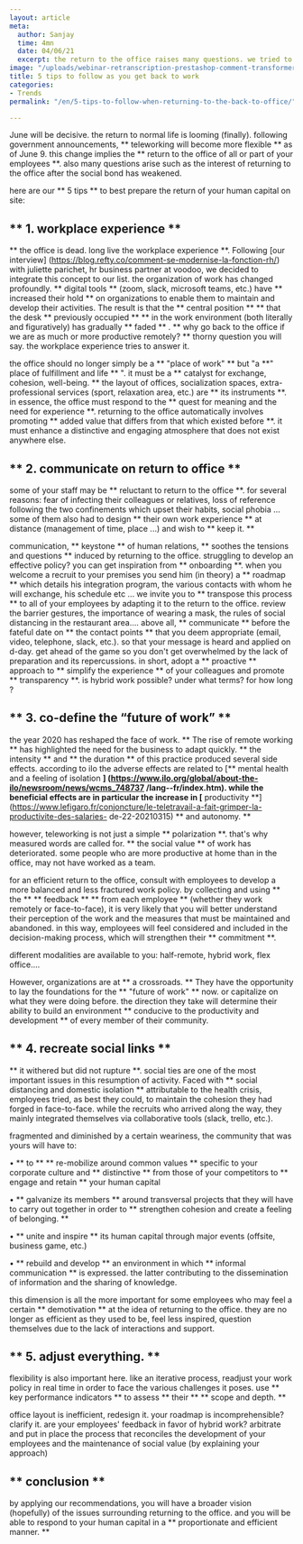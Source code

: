 ```yaml
---
layout: article
meta:
  author: Sanjay
  time: 4mn
  date: 04/06/21
  excerpt: the return to the office raises many questions. we tried to answer it
image: "/uploads/webinar-retranscription-prestashop-comment-transformer-la-periode-d-essai-a-tous-les-couts-9.png"
title: 5 tips to follow as you get back to work
categories:
- Trends
permalink: "/en/5-tips-to-follow-when-returning-to-the-back-to-office/"

---
```

June will be decisive. the return to normal life is looming (finally). following government announcements, ** teleworking will become more flexible ** as of June 9. this change implies the ** return to the office of all or part of your employees **. also many questions arise such as the interest of returning to the office after the social bond has weakened.

here are our ** 5 tips ** to best prepare the return of your human capital on site:

## ** 1. workplace experience **

** the office is dead. long live the workplace experience **. Following [our interview] (https://blog.refty.co/comment-se-modernise-la-fonction-rh/) with juliette parichet, hr business partner at voodoo, we decided to integrate this concept to our list. the organization of work has changed profoundly. ** digital tools ** (zoom, slack, microsoft teams, etc.) have ** increased their hold ** on organizations to enable them to maintain and develop their activities. The result is that the ** central position ** ** that the desk ** previously occupied ** ** in the work environment (both literally and figuratively) has gradually ** faded ** . ** why go back to the office if we are as much or more productive remotely? ** thorny question you will say. the workplace experience tries to answer it.

the office should no longer simply be a ** "place of work" ** but "a **" place of fulfillment and life ** ". it must be a ** catalyst for exchange, cohesion, well-being. ** the layout of offices, socialization spaces, extra-professional services (sport, relaxation area, etc.) are ** its instruments **. in essence, the office must respond to the ** quest for meaning and the need for experience **. returning to the office automatically involves promoting ** added value that differs from that which existed before **. it must enhance a distinctive and engaging atmosphere that does not exist anywhere else.

## ** 2. communicate on return to office **

some of your staff may be ** reluctant to return to the office **. for several reasons: fear of infecting their colleagues or relatives, loss of reference following the two confinements which upset their habits, social phobia ... some of them also had to design ** their own work experience ** at distance (management of time, place ...) and wish to ** keep it. **

communication, ** keystone ** of human relations, ** soothes the tensions and questions ** induced by returning to the office. struggling to develop an effective policy? you can get inspiration from ** onboarding **. when you welcome a recruit to your premises you send him (in theory) a ** roadmap ** which details his integration program, the various contacts with whom he will exchange, his schedule etc ... we invite you to ** transpose this process ** to all of your employees by adapting it to the return to the office. review the barrier gestures, the importance of wearing a mask, the rules of social distancing in the restaurant area…. above all, ** communicate ** before the fateful date on ** the contact points ** that you deem appropriate (email, video, telephone, slack, etc.). so that your message is heard and applied on d-day. get ahead of the game so you don't get overwhelmed by the lack of preparation and its repercussions. in short, adopt a ** proactive ** approach to ** simplify the experience ** of your colleagues and promote ** transparency **. is hybrid work possible? under what terms? for how long ?

## ** 3. co-define the “future of work” **

the year 2020 has reshaped the face of work. ** The rise of remote working ** has highlighted the need for the business to adapt quickly. ** the intensity ** and ** the duration ** of this practice produced several side effects. according to ilo the adverse effects are related to [** mental health and a feeling of isolation **] (https://www.ilo.org/global/about-the-ilo/newsroom/news/wcms_748737 /lang--fr/index.htm). while the beneficial effects are in particular the increase in [** productivity **] (https://www.lefigaro.fr/conjoncture/le-teletravail-a-fait-grimper-la-productivite-des-salaries- de-22-20210315) ** and autonomy. **

however, teleworking is not just a simple ** polarization **. that's why measured words are called for. ** the social value ** of work has deteriorated. some people who are more productive at home than in the office, may not have worked as a team.

for an efficient return to the office, consult with employees to develop a more balanced and less fractured work policy. by collecting and using ** the ** ** feedback ** ** from each employee ** (whether they work remotely or face-to-face), it is very likely that you will better understand their perception of the work and the measures that must be maintained and abandoned. in this way, employees will feel considered and included in the decision-making process, which will strengthen their ** commitment **.

different modalities are available to you: half-remote, hybrid work, flex office….

However, organizations are at ** a crossroads. ** They have the opportunity to lay the foundations for the ** "future of work" ** now. or capitalize on what they were doing before. the direction they take will determine their ability to build an environment ** conducive to the productivity and development ** of every member of their community.

## ** 4. recreate social links **

** it withered but did not rupture **. social ties are one of the most important issues in this resumption of activity. Faced with ** social distancing and domestic isolation ** attributable to the health crisis, employees tried, as best they could, to maintain the cohesion they had forged in face-to-face. while the recruits who arrived along the way, they mainly integrated themselves via collaborative tools (slack, trello, etc.).

fragmented and diminished by a certain weariness, the community that was yours will have to:

• ** to ** ** re-mobilize around common values ​​** specific to your corporate culture and ** distinctive ** from those of your competitors to ** engage and retain ** your human capital

• ** galvanize its members ** around transversal projects that they will have to carry out together in order to ** strengthen cohesion and create a feeling of belonging. **

• ** unite and inspire ** its human capital through major events (offsite, business game, etc.)

• ** rebuild and develop ** an environment in which ** informal communication ** is expressed. the latter contributing to the dissemination of information and the sharing of knowledge.

this dimension is all the more important for some employees who may feel a certain ** demotivation ** at the idea of ​​returning to the office. they are no longer as efficient as they used to be, feel less inspired, question themselves due to the lack of interactions and support.

## ** 5. adjust everything. **

flexibility is also important here. like an iterative process, readjust your work policy in real time in order to face the various challenges it poses. use ** key performance indicators ** to assess ** their ** ** scope and depth. **

office layout is inefficient, redesign it. your roadmap is incomprehensible? clarify it. are your employees' feedback in favor of hybrid work? arbitrate and put in place the process that reconciles the development of your employees and the maintenance of social value (by explaining your approach)

## ** conclusion **

by applying our recommendations, you will have a broader vision (hopefully) of the issues surrounding returning to the office. and you will be able to respond to your human capital in a ** proportionate and efficient manner. **

<!-- Start of HubSpot Embed Code -->
<script type="text/javascript" id="hs-script-loader" async defer src="//js.hs-scripts.com/9017898.js"></script>
<!-- End of HubSpot Embed Code -->
